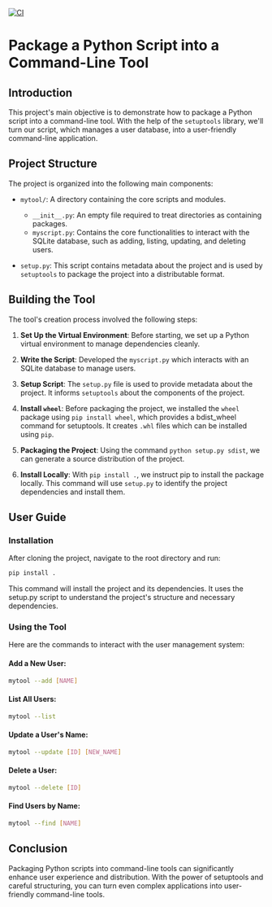 [![CI](https://github.com/nogibjj/python-template/actions/workflows/cicd.yml/badge.svg)](https://github.com/nogibjj/python-template/actions/workflows/cicd.yml)

# Package a Python Script into a Command-Line Tool

## Introduction

This project's main objective is to demonstrate how to package a Python script into a command-line tool. With the help of the `setuptools` library, we'll turn our script, which manages a user database, into a user-friendly command-line application.

## Project Structure

The project is organized into the following main components:

- `mytool/`: A directory containing the core scripts and modules.
  - `__init__.py`: An empty file required to treat directories as containing packages.
  - `myscript.py`: Contains the core functionalities to interact with the SQLite database, such as adding, listing, updating, and deleting users.

- `setup.py`: This script contains metadata about the project and is used by `setuptools` to package the project into a distributable format.

## Building the Tool

The tool's creation process involved the following steps:

1. **Set Up the Virtual Environment**: Before starting, we set up a Python virtual environment to manage dependencies cleanly.

2. **Write the Script**: Developed the `myscript.py` which interacts with an SQLite database to manage users.

3. **Setup Script**: The `setup.py` file is used to provide metadata about the project. It informs `setuptools` about the components of the project.

4. **Install `wheel`**: Before packaging the project, we installed the `wheel` package using `pip install wheel`, which provides a bdist_wheel command for setuptools. It creates `.whl` files which can be installed using `pip`.

5. **Packaging the Project**: Using the command `python setup.py sdist`, we can generate a source distribution of the project.

6. **Install Locally**: With `pip install .`, we instruct pip to install the package locally. This command will use `setup.py` to identify the project dependencies and install them.

## User Guide

### Installation

After cloning the project, navigate to the root directory and run:

```bash
pip install .
```

This command will install the project and its dependencies. It uses the setup.py script to understand the project's structure and necessary dependencies.

### Using the Tool

Here are the commands to interact with the user management system:

#### Add a New User:

```bash
mytool --add [NAME]
```

#### List All Users:

```bash
mytool --list
```

#### Update a User's Name:

```bash
mytool --update [ID] [NEW_NAME]
```

#### Delete a User:

```bash
mytool --delete [ID]
```

#### Find Users by Name:

```bash
mytool --find [NAME]
```

## Conclusion

Packaging Python scripts into command-line tools can significantly enhance user experience and distribution. With the power of setuptools and careful structuring, you can turn even complex applications into user-friendly command-line tools.
